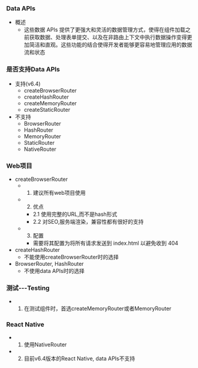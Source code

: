 ### Data APIs
  - 概述
    - 这些数据 APIs 提供了更强大和灵活的数据管理方式，使得在组件加载之前获取数据、处理表单提交、以及在非路由上下文中执行数据操作变得更加简洁和直观。这些功能的结合使得开发者能够更容易地管理应用的数据流和状态

### 是否支持Data APIs
  - 支持(v6.4)
    - createBrowserRouter
    - createHashRouter
    - createMemoryRouter
    - createStaticRouter
  - 不支持
    - BrowserRouter
    - HashRouter
    - MemoryRouter
    - StaticRouter
    - NativeRouter


### Web项目
  - createBrowserRouter
    - 1. 建议所有web项目使用
    - 2. 优点
      - 2.1 使用完整的URL,而不是hash形式
      - 2.2 对SEO,服务端渲染，兼容性都有很好的支持
    - 3. 配置
      - 需要将其配置为将所有请求发送到 index.html 以避免收到 404
  - createHashRouter
    - 不能使用createBrowserRouter时的选择
  - BrowserRouter, HashRouter
    - 不使用data APIs时的选择

### 测试---Testing
  - 1. 在测试组件时，首选createMemoryRouter或者MemoryRouter

### React Native
  - 1. 使用NativeRouter
  - 2. 目前v6.4版本的React Native, data APIs不支持

